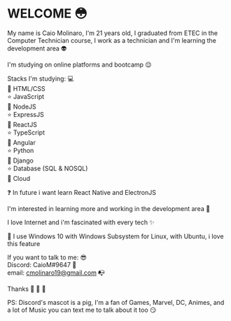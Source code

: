 # WELCOME :flushed:

My name is Caio Molinaro, I'm 21 years old, I graduated from ETEC in the Computer Technician course, I work as a technician and I'm learning the development area :alien:

I'm studying on online platforms and bootcamp :relieved:

Stacks I'm studying: :computer:  
:space_invader: HTML/CSS  
:star: JavaScript  
:space_invader: NodeJS  
:star: ExpressJS  
:space_invader: ReactJS  
:star: TypeScript  
:space_invader: Angular  
:star: Python  
:space_invader: Django  
:star: Database (SQL & NOSQL)   
:space_invader: Cloud


:question: In future i want learn React Native and ElectronJS       

I'm interested in learning more and working in the development area :boy:  

I love Internet and i'm fascinated with every tech :sparkles:

:penguin:  I use Windows 10 with Windows Subsystem for Linux, with Ubuntu, i love this feature  

If you want to talk to me: :sunglasses:  
Discord: CaioM#9647 :pig:  
email: cmolinaro19@gmail.com :mailbox_with_no_mail:  

Thanks :wave: :facepunch: :walking:



PS: Discord's mascot is a pig, I'm a fan of Games, Marvel, DC, Animes, and a lot of Music you can text me to talk about it too :smirk:
